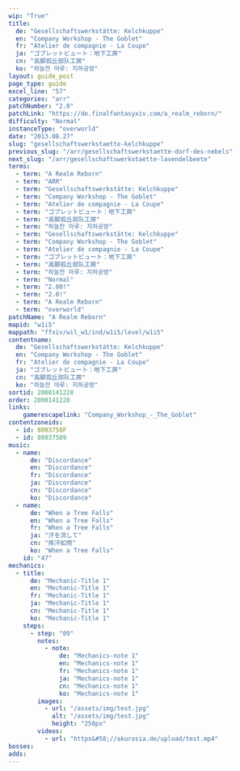 ```yaml
---
wip: "True"
title:
  de: "Gesellschaftswerkstätte: Kelchkuppe"
  en: "Company Workshop - The Goblet"
  fr: "Atelier de compagnie - La Coupe"
  ja: "ゴブレットビュート：地下工房"
  cn: "高脚孤丘部队工房"
  ko: "하늘잔 마루: 지하공방"
layout: guide_post
page_type: guide
excel_line: "57"
categories: "arr"
patchNumber: "2.0"
patchLink: "https://de.finalfantasyxiv.com/a_realm_reborn/"
difficulty: "Normal"
instanceType: "overworld"
date: "2013.08.27"
slug: "gesellschaftswerkstaette-kelchkuppe"
previous_slug: "/arr/gesellschaftswerkstaette-dorf-des-nebels"
next_slug: "/arr/gesellschaftswerkstaette-lavendelbeete"
terms:
  - term: "A Realm Reborn"
  - term: "ARR"
  - term: "Gesellschaftswerkstätte: Kelchkuppe"
  - term: "Company Workshop - The Goblet"
  - term: "Atelier de compagnie - La Coupe"
  - term: "ゴブレットビュート：地下工房"
  - term: "高脚孤丘部队工房"
  - term: "하늘잔 마루: 지하공방"
  - term: "Gesellschaftswerkstätte: Kelchkuppe"
  - term: "Company Workshop - The Goblet"
  - term: "Atelier de compagnie - La Coupe"
  - term: "ゴブレットビュート：地下工房"
  - term: "高脚孤丘部队工房"
  - term: "하늘잔 마루: 지하공방"
  - term: "Normal"
  - term: "2.00!"
  - term: "2.0!"
  - term: "A Realm Reborn"
  - term: "overworld"
patchName: "A Realm Reborn"
mapid: "w1i5"
mappath: "ffxiv/wil_w1/ind/w1i5/level/w1i5"
contentname:
  de: "Gesellschaftswerkstätte: Kelchkuppe"
  en: "Company Workshop - The Goblet"
  fr: "Atelier de compagnie - La Coupe"
  ja: "ゴブレットビュート：地下工房"
  cn: "高脚孤丘部队工房"
  ko: "하늘잔 마루: 지하공방"
sortid: 2000141228
order: 2000141228
links:
    gamerescapelink: "Company_Workshop_-_The_Goblet"
contentzoneids:
  - id: 8003758F
  - id: 80037589
music:
  - name:
      de: "Discordance"
      en: "Discordance"
      fr: "Discordance"
      ja: "Discordance"
      cn: "Discordance"
      ko: "Discordance"
  - name:
      de: "When a Tree Falls"
      en: "When a Tree Falls"
      fr: "When a Tree Falls"
      ja: "汗を流して"
      cn: "挥汗如雨"
      ko: "When a Tree Falls"
    id: "47"
mechanics:
  - title:
      de: "Mechanic-Title 1"
      en: "Mechanic-Title 1"
      fr: "Mechanic-Title 1"
      ja: "Mechanic-Title 1"
      cn: "Mechanic-Title 1"
      ko: "Mechanic-Title 1"
    steps:
      - step: "09"
        notes:
          - note:
              de: "Mechanics-note 1"
              en: "Mechanics-note 1"
              fr: "Mechanics-note 1"
              ja: "Mechanics-note 1"
              cn: "Mechanics-note 1"
              ko: "Mechanics-note 1"
        images:
          - url: "/assets/img/test.jpg"
            alt: "/assets/img/test.jpg"
            height: "250px"
        videos:
          - url: "https&#58;//akurosia.de/upload/test.mp4"
bosses:
adds:
---
```

